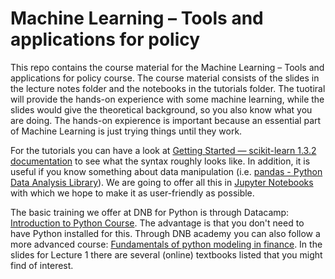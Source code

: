 # Machine Learning – Tools and applications for policy 
This repo contains the course material for the Machine Learning – Tools and applications for policy course. The course material consists of the slides in the lecture notes folder and the notebooks in the tutorials folder.
The tuotiral will provide the hands-on experience with some machine learning, while the slides would give the theoretical background, so you also know what you are doing. The hands-on expierence is important because an essential part of Machine Learning is just trying things until they work. 

For the tutorials you can have a look at [Getting Started — scikit-learn 1.3.2 documentation](https://scikit-learn.org/stable/getting_started.html) to see what the syntax roughly looks like. In addition, it is useful if you know something about data manipulation (i.e. [pandas - Python Data Analysis Library](https://pandas.pydata.org/)). We are going to offer all this in [Jupyter Notebooks](https://jupyter.org/) with which we hope to make it as user-friendly as possible.

The basic training we offer at DNB for Python is through Datacamp: [Introduction to Python Course](https://www.datacamp.com/courses/intro-to-python-for-data-science). The advantage is that you don't need to have Python installed for this. Through DNB academy you can also follow a more advanced course: [Fundamentals of python modeling in finance](https://dnbnl.sharepoint.com/sites/KM-DNBAcademie/SitePages/Fundamentals-of-python-mo.aspx?web=1). In the slides for Lecture 1 there are several (online) textbooks listed that you might find of interest.
